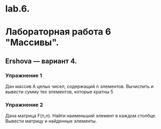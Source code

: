 # lab.6.
# Лабораторная работа 6 "Массивы".
## Ershova — вариант 4.
### Упражнение 1
Дан массив A целых чисел, содержащий n элементов. Вычислить и вывести сумму тех элементов, которые кратны 5

### Упражнение 2
Дана матрица F(n,n). Найти наименьший элемент в каждом столбце. Вывести матрицу и найденные элементы.


